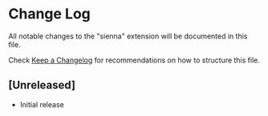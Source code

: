 # Change Log

All notable changes to the "sienna" extension will be documented in this file.

Check [Keep a Changelog](http://keepachangelog.com/) for recommendations on how to structure this file.

## [Unreleased]

- Initial release
